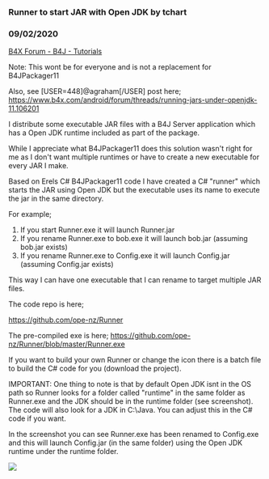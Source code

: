 ### Runner to start JAR with Open JDK by tchart
### 09/02/2020
[B4X Forum - B4J - Tutorials](https://www.b4x.com/android/forum/threads/106230/)

Note: This wont be for everyone and is not a replacement for B4JPackager11  
  
Also, see [USER=448]@agraham[/USER] post here; <https://www.b4x.com/android/forum/threads/running-jars-under-openjdk-11.106201>  
  
I distribute some executable JAR files with a B4J Server application which has a Open JDK runtime included as part of the package.  
  
While I appreciate what B4JPackager11 does this solution wasn't right for me as I don't want multiple runtimes or have to create a new executable for every JAR I make.  
  
Based on Erels C# B4JPackager11 code I have created a C# "runner" which starts the JAR using Open JDK but the executable uses its name to execute the jar in the same directory.  
  
For example;  
  
1) If you start Runner.exe it will launch Runner.jar  
2) If you rename Runner.exe to bob.exe it will launch bob.jar (assuming bob.jar exists)  
3) If you rename Runner.exe to Config.exe it will launch Config.jar (assuming Config.jar exists)  
  
This way I can have one executable that I can rename to target multiple JAR files.  
  
The code repo is here;  
  
<https://github.com/ope-nz/Runner>  
  
The pre-compiled exe is here; <https://github.com/ope-nz/Runner/blob/master/Runner.exe>  
  
If you want to build your own Runner or change the icon there is a batch file to build the C# code for you (download the project).  
  
IMPORTANT: One thing to note is that by default Open JDK isnt in the OS path so Runner looks for a folder called "runtime" in the same folder as Runner.exe and the JDK should be in the runtime folder (see screenshot). The code will also look for a JDK in C:\Java. You can adjust this in the C# code if you want.  
  
In the screenshot you can see Runner.exe has been renamed to Config.exe and this will launch Config.jar (in the same folder) using the Open JDK runtime under the runtime folder.  
  
![](https://www.b4x.com/android/forum/attachments/80808)